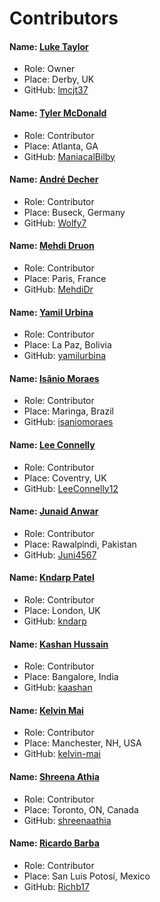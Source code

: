 # Contributors

#### Name: [Luke Taylor](https://lmcjt.com/)
- Role: Owner
- Place: Derby, UK
- GitHub: [lmcjt37](https://github.com/lmcjt37)

#### Name: [Tyler McDonald](https://github.com/ManiacalBilby)
- Role: Contributor
- Place: Atlanta, GA
- GitHub: [ManiacalBilby](https://github.com/ManiacalBilby)

#### Name: [André Decher](https://github.com/Wolfy7)
- Role: Contributor
- Place: Buseck, Germany
- GitHub: [Wolfy7](https://github.com/Wolfy7)

#### Name: [Mehdi Druon](https://github.com/MehdiDr)
- Role: Contributor
- Place: Paris, France
- GitHub: [MehdiDr](https://github.com/MehdiDr)

#### Name: [Yamil Urbina](https://github.com/yamilurbina)
- Role: Contributor
- Place: La Paz, Bolivia
- GitHub: [yamilurbina](https://github.com/yamilurbina)

#### Name: [Isânio Moraes](https://github.com/isaniomoraes)
- Role: Contributor
- Place: Maringa, Brazil
- GitHub: [isaniomoraes](https://github.com/isaniomoraes)

#### Name: [Lee Connelly](https://github.com/LeeConnelly12)
- Role: Contributor
- Place: Coventry, UK
- GitHub: [LeeConnelly12](https://github.com/LeeConnelly12)

#### Name: [Junaid Anwar](https://github.com/Juni4567)
- Role: Contributor
- Place: Rawalpindi, Pakistan
- GitHub: [Juni4567](https://github.com/Juni4567)

#### Name: [Kndarp Patel](https://github.com/kndarp)
- Role: Contributor
- Place: London, UK
- GitHub: [kndarp](https://github.com/kndarp)

#### Name: [Kashan Hussain](https://github.com/kaashan)
- Role: Contributor
- Place: Bangalore, India
- GitHub: [kaashan](https://github.com/kaashan)

#### Name: [Kelvin Mai](https://github.com/kelvin-mai)
- Role: Contributor
- Place: Manchester, NH, USA
- GitHub: [kelvin-mai](https://github.com/kelvin-mai)

#### Name: [Shreena Athia](https://github.com/shreenaathia)
- Role: Contributor
- Place: Toronto, ON, Canada
- GitHub: [shreenaathia](https://github.com/shreenaathia)

#### Name: [Ricardo Barba](https://github.com/Richb17)
- Role: Contributor
- Place: San Luis Potosí, Mexico
- GitHub: [Richb17](https://github.com/Richb17)
